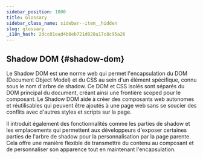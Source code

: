 ```yaml
---
sidebar_position: 1000
title: Glossary
sidebar_class_name: sidebar--item__hidden
slug: glossary
_i18n_hash: 2dcc01ead4b8eb721d020a17c8c95a26
---
```

## Shadow DOM {#shadow-dom}

Le Shadow DOM est une norme web qui permet l'encapsulation du DOM (Document Object Model) et du CSS au sein d'un élément spécifique, connu sous le nom d'arbre de shadow. Ce DOM et CSS isolés sont séparés du DOM principal du document, créant ainsi une frontière scoped pour le composant. Le Shadow DOM aide à créer des composants web autonomes et réutilisables qui peuvent être ajoutés à une page web sans se soucier des conflits avec d'autres styles et scripts sur la page.

Il introduit également des fonctionnalités comme les parties de shadow et les emplacements qui permettent aux développeurs d'exposer certaines parties de l'arbre de shadow pour la personnalisation par la page parente. Cela offre une manière flexible de transmettre du contenu au composant et de personnaliser son apparence tout en maintenant l'encapsulation.
